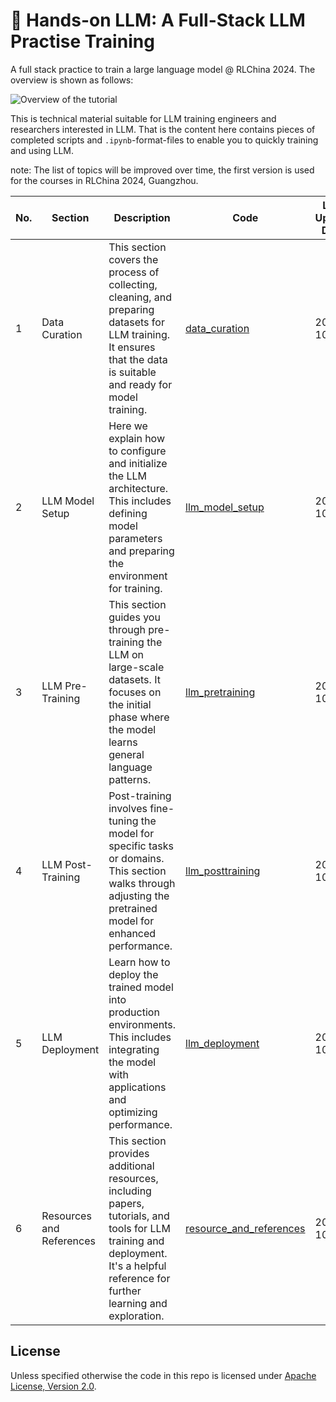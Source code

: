 # 📖 Hands-on LLM: A Full-Stack LLM Practise Training

A full stack practice to train a large language model @ RLChina 2024. The overview is shown as follows:

![Overview of the tutorial](https://www.cdeng.net/resources/imgs/RLChina24/overview.png)

This is technical material suitable for LLM training engineers and researchers interested in LLM. That is the content here contains pieces of completed scripts and `.ipynb`-format-files to enable you to quickly training and using LLM.

note: The list of topics will be improved over time, the first version is used for the courses in RLChina 2024, Guangzhou.

|No.|Section|Description|Code|Last Update Date|
|-|-|-|-|-|
|1|Data Curation|This section covers the process of collecting, cleaning, and preparing datasets for LLM training. It ensures that the data is suitable and ready for model training.|[data_curation](./data_curation/)|2024-10-04|
|2|LLM Model Setup|Here we explain how to configure and initialize the LLM architecture. This includes defining model parameters and preparing the environment for training.|[llm_model_setup](./llm_model_setup/)|2024-10-04|
|3|LLM Pre-Training|This section guides you through pre-training the LLM on large-scale datasets. It focuses on the initial phase where the model learns general language patterns.|[llm_pretraining](./llm_pretraining/)|2024-10-04|
|4|LLM Post-Training|Post-training involves fine-tuning the model for specific tasks or domains. This section walks through adjusting the pretrained model for enhanced performance.|[llm_posttraining](./llm_posttraining/)|2024-10-04|
|5|LLM Deployment|Learn how to deploy the trained model into production environments. This includes integrating the model with applications and optimizing performance.|[llm_deployment](./llm_deployment/)|2024-10-04|
|6|Resources and References|This section provides additional resources, including papers, tutorials, and tools for LLM training and deployment. It's a helpful reference for further learning and exploration.|[resource_and_references](./resource_and_references/)|2024-10-04|


## License

Unless specified otherwise the code in this repo is licensed under [Apache License, Version 2.0](https://www.apache.org/licenses/LICENSE-2.0).
